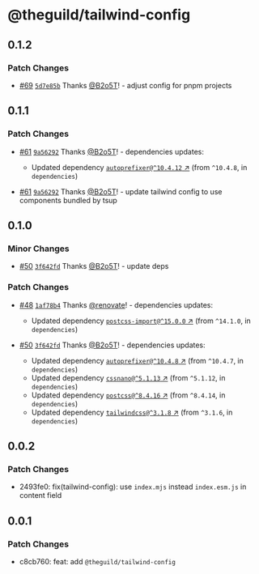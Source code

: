 # @theguild/tailwind-config

## 0.1.2

### Patch Changes

- [#69](https://github.com/the-guild-org/shared-config/pull/69) [`5d7e85b`](https://github.com/the-guild-org/shared-config/commit/5d7e85b11170b20dd658f3410f21628a6d516a10) Thanks [@B2o5T](https://github.com/B2o5T)! - adjust config for pnpm projects

## 0.1.1

### Patch Changes

- [#61](https://github.com/the-guild-org/shared-config/pull/61) [`9a56292`](https://github.com/the-guild-org/shared-config/commit/9a56292605bb0b5042c04659eaf0a49bc52170f8) Thanks [@B2o5T](https://github.com/B2o5T)! - dependencies updates:

  - Updated dependency [`autoprefixer@^10.4.12` ↗︎](https://www.npmjs.com/package/autoprefixer/v/10.4.12) (from `^10.4.8`, in `dependencies`)

- [#61](https://github.com/the-guild-org/shared-config/pull/61) [`9a56292`](https://github.com/the-guild-org/shared-config/commit/9a56292605bb0b5042c04659eaf0a49bc52170f8) Thanks [@B2o5T](https://github.com/B2o5T)! - update tailwind config to use components bundled by tsup

## 0.1.0

### Minor Changes

- [#50](https://github.com/the-guild-org/shared-config/pull/50) [`3f642fd`](https://github.com/the-guild-org/shared-config/commit/3f642fd029f946fe3013066b6c1545507ffbeba5) Thanks [@B2o5T](https://github.com/B2o5T)! - update deps

### Patch Changes

- [#48](https://github.com/the-guild-org/shared-config/pull/48) [`1af78b4`](https://github.com/the-guild-org/shared-config/commit/1af78b4f36f20bcaf197add39f5e63761fdf0851) Thanks [@renovate](https://github.com/apps/renovate)! - dependencies updates:

  - Updated dependency [`postcss-import@^15.0.0` ↗︎](https://www.npmjs.com/package/postcss-import/v/null) (from `^14.1.0`, in `dependencies`)

- [#50](https://github.com/the-guild-org/shared-config/pull/50) [`3f642fd`](https://github.com/the-guild-org/shared-config/commit/3f642fd029f946fe3013066b6c1545507ffbeba5) Thanks [@B2o5T](https://github.com/B2o5T)! - dependencies updates:

  - Updated dependency [`autoprefixer@^10.4.8` ↗︎](https://www.npmjs.com/package/autoprefixer/v/null) (from `^10.4.7`, in `dependencies`)
  - Updated dependency [`cssnano@^5.1.13` ↗︎](https://www.npmjs.com/package/cssnano/v/null) (from `^5.1.12`, in `dependencies`)
  - Updated dependency [`postcss@^8.4.16` ↗︎](https://www.npmjs.com/package/postcss/v/null) (from `^8.4.14`, in `dependencies`)
  - Updated dependency [`tailwindcss@^3.1.8` ↗︎](https://www.npmjs.com/package/tailwindcss/v/null) (from `^3.1.6`, in `dependencies`)

## 0.0.2

### Patch Changes

- 2493fe0: fix(tailwind-config): use `index.mjs` instead `index.esm.js` in content field

## 0.0.1

### Patch Changes

- c8cb760: feat: add `@theguild/tailwind-config`
